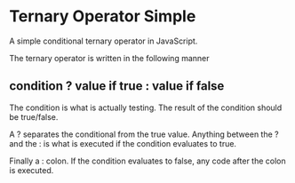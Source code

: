 # Ternary Operator Simple
A simple conditional ternary operator in JavaScript. 

The ternary operator is written in the following manner  

## condition ? value if true : value if false


The condition is what is actually testing. The result of the condition should be true/false.

A ? separates the conditional from the true value. Anything between the ? and the : is what is executed if the condition evaluates to true.

Finally a : colon. If the condition evaluates to false, any code after the colon is executed.
